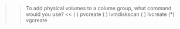 >> To add physical volumes to a colume group, what command would you use? <<
( ) pvcreate
( ) lvmdiskscan
( ) lvcreate
(*) vgcreate